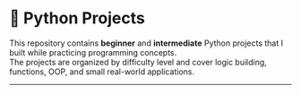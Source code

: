 # 🐍 Python Projects

This repository contains **beginner** and **intermediate** Python projects that I built while practicing programming concepts.  
The projects are organized by difficulty level and cover logic building, functions, OOP, and small real-world applications.  

---
